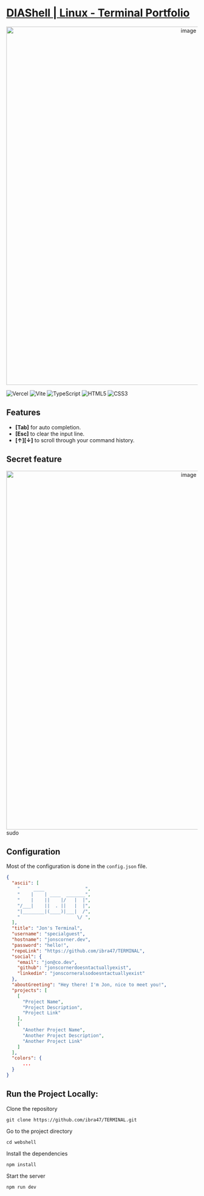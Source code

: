 # [DIAShell | Linux - Terminal Portfolio](https://www.terminal-sigma-rosy.vercell.app/)

<div align="center">
  <img width="944" alt="image" src="https://github.com/diaabraham/TERMINAL/assets/64830252/e50826da-23aa-4f21-9d18-7d3b85c97043">
</div>

![Vercel](https://img.shields.io/badge/vercel-%23000000.svg?style=for-the-badge&logo=vercel&logoColor=white)
![Vite](https://img.shields.io/badge/vite-%23646CFF.svg?style=for-the-badge&logo=vite&logoColor=white)
![TypeScript](https://img.shields.io/badge/typescript-%23007ACC.svg?style=for-the-badge&logo=typescript&logoColor=white)
![HTML5](https://img.shields.io/badge/html5-%23E34F26.svg?style=for-the-badge&logo=html5&logoColor=white)
![CSS3](https://img.shields.io/badge/css3-%231572B6.svg?style=for-the-badge&logo=css3&logoColor=white)


## Features
* **[Tab]** for auto completion.
* **[Esc]** to clear the input line.
* **[↑][↓]** to scroll through your command history.

## Secret feature
<div align="center">
  <img width="945" alt="image" src="https://github.com/diaabraham/TERMINAL/assets/64830252/4e16ea0b-d101-43c9-843c-cec3e5528d60">
</div>
sudo

## Configuration

Most of the configuration is done in the `config.json` file.

```json
{
  "ascii": [
    "     ____               ",
    "    |    | ____  _______",
    "    |    ||    |/   |  |",
    "/___|    ||  . ||   |  |",
    "|________|(____)|___|  /",
    "                     \/ ",
  ],
  "title": "Jon's Terminal",
  "username": "specialguest",
  "hostname": "jonscorner.dev",
  "password": "hello!",
  "repoLink": "https://github.com/ibra47/TERMINAL",
  "social": {
    "email": "jon@co.dev",
    "github": "jonscornerdoesntactuallyexist",
    "linkedin": "jonscorneralsodoesntactuallyexist"
  },
  "aboutGreeting": "Hey there! I'm Jon, nice to meet you!",
  "projects": [
    [
      "Project Name",
      "Project Description",
      "Project Link"
    ],
    [
      "Another Project Name",
      "Another Project Description",
      "Another Project Link"
    ]
  ],
  "colors": {
      ...
  }
}
```

## Run the Project Locally:

Clone the repository
```shell
git clone https://github.com/ibra47/TERMINAL.git
```
Go to the project directory
```shell
cd webshell
```
Install the dependencies
```shell
npm install
```
Start the server
```shell
npm run dev
```
